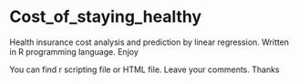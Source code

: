 # Cost_of_staying_healthy
Health insurance cost analysis and prediction by linear regression. Written in R programming language. Enjoy

You can find r scripting file or HTML file. Leave your comments. Thanks
